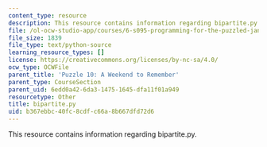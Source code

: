 ```yaml
---
content_type: resource
description: This resource contains information regarding bipartite.py.
file: /ol-ocw-studio-app/courses/6-s095-programming-for-the-puzzled-january-iap-2018/b367ebbc40fc8cdfc66a8b667dfd72d6_bipartite.py
file_size: 1839
file_type: text/python-source
learning_resource_types: []
license: https://creativecommons.org/licenses/by-nc-sa/4.0/
ocw_type: OCWFile
parent_title: 'Puzzle 10: A Weekend to Remember'
parent_type: CourseSection
parent_uid: 6edd0a42-6da3-1475-1645-dfa11f01a949
resourcetype: Other
title: bipartite.py
uid: b367ebbc-40fc-8cdf-c66a-8b667dfd72d6
---
```

This resource contains information regarding bipartite.py.